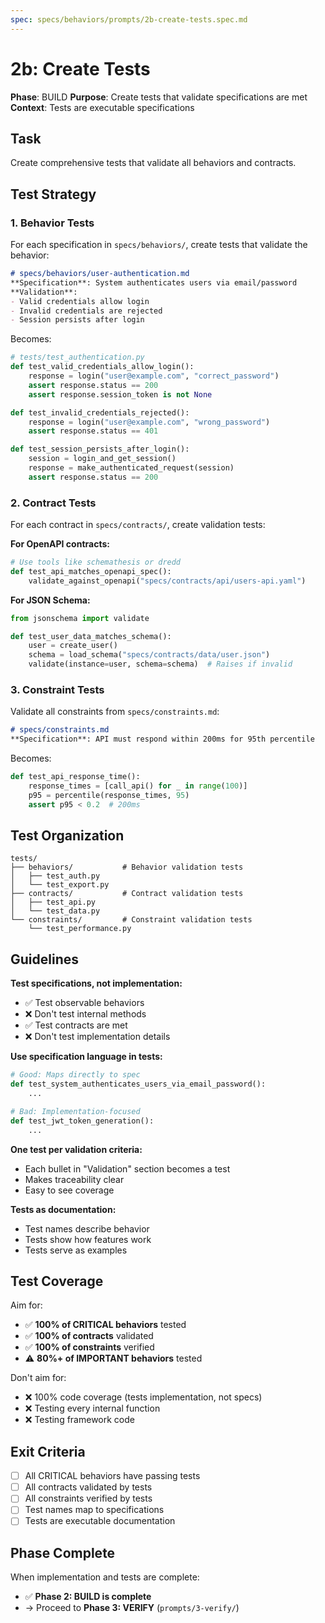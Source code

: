 ```yaml
---
spec: specs/behaviors/prompts/2b-create-tests.spec.md
---
```


# 2b: Create Tests

**Phase**: BUILD
**Purpose**: Create tests that validate specifications are met
**Context**: Tests are executable specifications

## Task

Create comprehensive tests that validate all behaviors and contracts.

## Test Strategy

### 1. Behavior Tests

For each specification in `specs/behaviors/`, create tests that validate the behavior:

```markdown
# specs/behaviors/user-authentication.md
**Specification**: System authenticates users via email/password
**Validation**:
- Valid credentials allow login
- Invalid credentials are rejected
- Session persists after login
```

Becomes:

```python
# tests/test_authentication.py
def test_valid_credentials_allow_login():
    response = login("user@example.com", "correct_password")
    assert response.status == 200
    assert response.session_token is not None

def test_invalid_credentials_rejected():
    response = login("user@example.com", "wrong_password")
    assert response.status == 401

def test_session_persists_after_login():
    session = login_and_get_session()
    response = make_authenticated_request(session)
    assert response.status == 200
```

### 2. Contract Tests

For each contract in `specs/contracts/`, create validation tests:

**For OpenAPI contracts:**
```python
# Use tools like schemathesis or dredd
def test_api_matches_openapi_spec():
    validate_against_openapi("specs/contracts/api/users-api.yaml")
```

**For JSON Schema:**
```python
from jsonschema import validate

def test_user_data_matches_schema():
    user = create_user()
    schema = load_schema("specs/contracts/data/user.json")
    validate(instance=user, schema=schema)  # Raises if invalid
```

### 3. Constraint Tests

Validate all constraints from `specs/constraints.md`:

```markdown
# specs/constraints.md
**Specification**: API must respond within 200ms for 95th percentile
```

Becomes:

```python
def test_api_response_time():
    response_times = [call_api() for _ in range(100)]
    p95 = percentile(response_times, 95)
    assert p95 < 0.2  # 200ms
```

## Test Organization

```
tests/
├── behaviors/           # Behavior validation tests
│   ├── test_auth.py
│   └── test_export.py
├── contracts/           # Contract validation tests
│   ├── test_api.py
│   └── test_data.py
└── constraints/         # Constraint validation tests
    └── test_performance.py
```

## Guidelines

**Test specifications, not implementation:**
- ✅ Test observable behaviors
- ❌ Don't test internal methods
- ✅ Test contracts are met
- ❌ Don't test implementation details

**Use specification language in tests:**
```python
# Good: Maps directly to spec
def test_system_authenticates_users_via_email_password():
    ...

# Bad: Implementation-focused
def test_jwt_token_generation():
    ...
```

**One test per validation criteria:**
- Each bullet in "Validation" section becomes a test
- Makes traceability clear
- Easy to see coverage

**Tests as documentation:**
- Test names describe behavior
- Tests show how features work
- Tests serve as examples

## Test Coverage

Aim for:
- ✅ **100% of CRITICAL behaviors** tested
- ✅ **100% of contracts** validated
- ✅ **100% of constraints** verified
- ⚠️ **80%+ of IMPORTANT behaviors** tested

Don't aim for:
- ❌ 100% code coverage (tests implementation, not specs)
- ❌ Testing every internal function
- ❌ Testing framework code

## Exit Criteria

- [ ] All CRITICAL behaviors have passing tests
- [ ] All contracts validated by tests
- [ ] All constraints verified by tests
- [ ] Test names map to specifications
- [ ] Tests are executable documentation

## Phase Complete

When implementation and tests are complete:
- ✅ **Phase 2: BUILD is complete**
- → Proceed to **Phase 3: VERIFY** (`prompts/3-verify/`)
